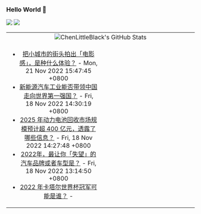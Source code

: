 ### Hello World 👋

[![](https://img.shields.io/badge/@ChenLittleBlack-1a6c81?style=flat&logo=java&logoColor=1a6c81&label=Java&colorA=ffffff)](https://www.java.com/)
[![](https://img.shields.io/badge/@ChenLittleBlack-41b883?style=flat&logo=vuedotjs&logoColor=41b883&label=Vue&colorA=ffffff)](https://cn.vuejs.org/)

<table>
<tr>
<td colspan="2" style="text-align: center;">
<img alt="ChenLittleBlack's GitHub Stats" src="https://github-readme-stats.vercel.app/api?username=ChenLittleBlack&show_icons=true&icon_color=CE1D2D&text_color=718096&bg_color=ffffff&hide_title=true" />
</td>
</tr>
<tr>
<td align="center" valign="middle">

<!-- START_SECTION:blog -->
* <a href='http://www.zhihu.com/question/567250476/answer/2767740253?utm_campaign=rss&utm_medium=rss&utm_source=rss&utm_content=title' target='_blank'>把小城市的街头拍出「电影感」，是种什么体验？</a> - Mon, 21 Nov 2022 15:47:45 +0800
* <a href='http://www.zhihu.com/question/515337233/answer/2756568238?utm_campaign=rss&utm_medium=rss&utm_source=rss&utm_content=title' target='_blank'>新能源汽车工业能否带领中国走向世界第一强国？</a> - Fri, 18 Nov 2022 14:30:19 +0800
* <a href='http://www.zhihu.com/question/543591712/answer/2751572021?utm_campaign=rss&utm_medium=rss&utm_source=rss&utm_content=title' target='_blank'>2025 年动力电池回收市场规模预计超 400 亿元，透露了哪些信息？</a> - Fri, 18 Nov 2022 14:27:48 +0800
* <a href='http://www.zhihu.com/question/563746375/answer/2740822158?utm_campaign=rss&utm_medium=rss&utm_source=rss&utm_content=title' target='_blank'>2022年，最让你「失望」的汽车品牌或者车型是？</a> - Fri, 18 Nov 2022 13:14:50 +0800
* <a href='http://www.zhihu.com/question/510506351/answer/2750342659?utm_campaign=rss&utm_medium=rss&utm_source=rss&utm_content=title' target='_blank'>2022 年卡塔尔世界杯冠军可能是谁？</a> - 
<!-- END_SECTION:blog -->

</td>
<td valign="middle" width="50%">

<!-- START_SECTION:douban -->

<!-- END_SECTION:douban -->

</td>
</tr>
</table>
